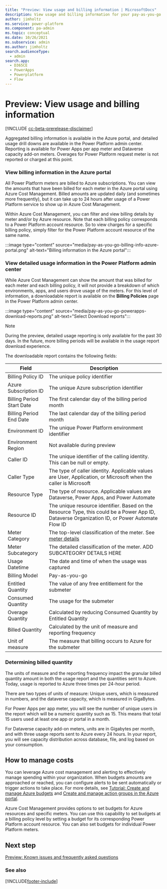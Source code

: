 ```yaml
---
title: "Preview: View usage and billing information | MicrosoftDocs"
description: View usage and billing information for your pay-as-you-go plan.
author: jimholtz
ms.service: power-platform
ms.component: pa-admin
ms.topic: conceptual
ms.date: 10/26/2021
ms.subservice: admin
ms.author: jimholtz 
search.audienceType: 
  - admin
search.app:
  - D365CE
  - PowerApps
  - Powerplatform
  - Flow
---
```

# Preview: View usage and billing information

[!INCLUDE [cc-beta-prerelease-disclaimer](../includes/cc-beta-prerelease-disclaimer.md)]

Aggregated billing information is available in the Azure portal, and detailed usage drill downs are available in the Power Platform admin center. Reporting is available for Power Apps per app meter and Dataverse capacity add-on meters. Overages for Power Platform request meter is not reported or charged at this point.

### View billing information in the Azure portal

All Power Platform meters are billed to Azure subscriptions. You can view the amounts that have been billed for each meter in the Azure portal using Azure Cost Management. Billed amounts are updated daily (and sometimes more frequently), but it can take up to 24 hours after usage of a Power Platform service to show up in Azure Cost Management.

Within Azure Cost Management, you can filter and view billing details by meter and/or by Azure resource. Note that each billing policy corresponds to a Power Platform account resource. So to view charges for a specific billing policy, simply filter for the Power Platform account resource of the same name.

:::image type="content" source="media/pay-as-you-go-billing-info-azure-portal.png" alt-text="Billing information in the Azure portal":::

### View detailed usage information in the Power Platform admin center

While Azure Cost Management can show the amount that was billed for each meter and each billing policy, it will not provide a breakdown of which environments, apps, and users drove usage of the meters. For this level of information, a downloadable report is available on the **Billing Policies** page in the Power Platform admin center.

:::image type="content" source="media/pay-as-you-go-powerapps-download-reports.png" alt-text="Select Download reports":::

>[!NOTE]
>During the preview, detailed usage reporting is only available for the past 30 days.  In the future, more billing periods will be available in the usage report download experience.

The downloadable report contains the following fields:

| Field                  | Description            |
|------------------------|------------------------|
| Billing Policy ID       | The unique policy identifier |
| Azure Subscription ID   | The unique Azure subscription identifier |
| Billing Period Start Date | The first calendar day of the billing period month |
| Billing Period End Date | The last calendar day of the billing period month |
| Environment ID | The unique Power Platform environment identifier |
| Environment Region | Not available during preview |
| Caller ID | The unique identifier of the calling identity. This can be null or empty. |
| Caller Type | The type of caller identity.  Applicable values are User, Application, or Microsoft when the caller is Microsoft |
| Resource Type | The type of resource. Applicable values are Dataverse, Power Apps, and Power Automate |
| Resource ID | The unique resource identifier.  Based on the Resource Type, this could be a Power App ID, Dataverse Organization ID, or Power Automate Flow ID |
| Meter Category | The top-level classification of the meter.  See [meter details](pay-as-you-go-meters.md) |
| Meter Subcategory | The detailed classification of the meter. ADD SUBCATEGORY DETAILS HERE |
| Usage Datetime | The date and time of when the usage was captured |
| Billing Model | Pay-as-you-go |
| Entitled Quantity | The value of any free entitlement for the submeter |
| Consumed Quantity | The usage for the submeter |
| Overage Quantity | Calculated by reducing Consumed Quantity by Entitled Quantity | 
| Billed Quantity | Calculated by the unit of measure and reporting frequency |
| Unit of measure | The measure that billing occurs to Azure for the submeter | 

### Determining billed quantity

The units of measure and the reporting frequency impact the granular billed quantity amount in both the usage report and the quantities sent to Azure.  Today, usage is reported to Azure three times per 24-hour period. 

There are two types of units of measure: Unique users, which is measured in numbers, and the dataverse capacity, which is measured in GigaBytes.

For Power Apps per app meter, you will see the number of unique users in the report which will be a numeric quantity such as 15. This means that total 15 users used at least one app or portal in a month.

For Dataverse capacity add-on meters, units are in Gigabytes per month, and with three usage reports sent to Azure every 24 hours. In your report, you will see capacity distribution across database, file, and log based on your consumption. 

## How to manage costs

You can leverage Azure cost management and alerting to effectively manage spending within your organization. When budgets amounts are approached or reached, you can configure alerts to be sent automatically or trigger actions to take place. For more details, see [Tutorial: Create and manage Azure budgets](/azure/cost-management-billing/costs/tutorial-acm-create-budgets) and [Create and manage action groups in the Azure portal](/azure/azure-monitor/alerts/action-groups).  

Azure Cost Management provides options to set budgets for Azure resources and specific meters. You can use this capability to set budgets at a billing policy level by setting a budget for its corresponding Power Platform account resource. You can also set budgets for individual Power Platform meters.

## Next step

[Preview: Known issues and frequently asked questions](pay-as-you-go-issues-faq.md)


### See also  





[!INCLUDE[footer-include](../includes/footer-banner.md)]
